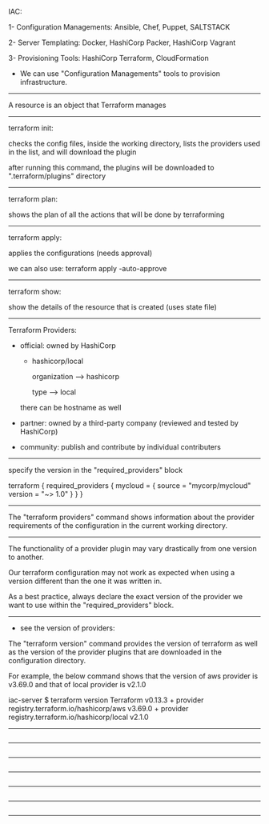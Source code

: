 IAC:

1- Configuration Managements: Ansible, Chef, Puppet, SALTSTACK

2- Server Templating: Docker, HashiCorp Packer, HashiCorp Vagrant

3- Provisioning Tools: HashiCorp Terraform, CloudFormation


* We can use "Configuration Managements" tools to provision infrastructure.



__________________________________________________________________________________________




A resource is an object that Terraform manages


__________________________________________________________________________________________




terraform init:

checks the config files, inside the working directory, lists the providers used in the list, and will download the plugin

after running this command, the plugins will be downloaded to ".terraform/plugins" directory


__________________________________________________________________________________________



terraform plan:

shows the plan of all the actions that will be done by terraforming



__________________________________________________________________________________________




terraform apply:

applies the configurations (needs approval)

we can also use: terraform apply -auto-approve


__________________________________________________________________________________________



terraform show:

show the details of the resource that is created (uses state file)



__________________________________________________________________________________________





Terraform Providers:

- official: owned by HashiCorp

  * hashicorp/local
 
    organization --> hashicorp
    
    type         --> local

  there can be hostname as well

- partner: owned by a third-party company (reviewed and tested by HashiCorp)

- community: publish and contribute by individual contributers







__________________________________________________________________________________________



specify the version in the "required_providers" block

terraform {
  required_providers {
    mycloud = {
      source = "mycorp/mycloud"
      version = "~> 1.0" 
    }
  }
}


__________________________________________________________________________________________



The "terraform providers" command shows information about the provider requirements of the configuration in the current working directory. 


__________________________________________________________________________________________





The functionality of a provider plugin may vary drastically from one version to another.

Our terraform configuration may not work as expected when using a version different than the one it was written in.

As a best practice, always declare the exact version of the provider we want to use within the "required_providers" block.


__________________________________________________________________________________________


* see the version of providers:


The "terraform version" command provides the version of terraform as well as the version of the provider plugins that are downloaded in the configuration directory.

For example, the below command shows that the version of aws provider is v3.69.0 and that of local provider is v2.1.0

iac-server $ terraform version Terraform v0.13.3 + provider registry.terraform.io/hashicorp/aws v3.69.0 + provider registry.terraform.io/hashicorp/local v2.1.0


__________________________________________________________________________________________






```bash

```



__________________________________________________________________________________________






```bash

```



__________________________________________________________________________________________






```bash

```



__________________________________________________________________________________________






```bash

```



__________________________________________________________________________________________






```bash

```



__________________________________________________________________________________________






```bash

```



__________________________________________________________________________________________
